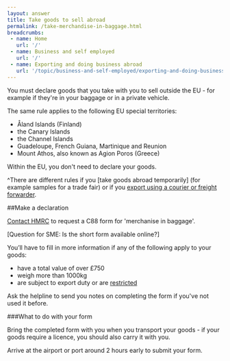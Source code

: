 ```yaml
---
layout: answer
title: Take goods to sell abroad
permalink: /take-merchandise-in-baggage.html
breadcrumbs:
 - name: Home
   url: '/'
 - name: Business and self employed
   url: '/'
 - name: Exporting and doing business abroad
   url: '/topic/business-and-self-employed/exporting-and-doing-business-abroad.html'
---
```

You must declare goods that you take with you to sell outside the EU - for example if they're in your baggage or in a private vehicle.

The same rule applies to the following EU special territories:

- Åland Islands (Finland)   
- the Canary Islands
- the Channel Islands
- Guadeloupe, French Guiana, Martinique and Reunion
- Mount Athos, also known as Agion Poros (Greece)  

Within the EU, you don't need to declare your goods.

^There are different rules if you [take goods abroad temporarily] (for example samples for a trade fair) or if you [export using a courier or freight forwarder](/guide/starting-to-export/overview.html).

##Make a declaration

[Contact HMRC](https://www.gov.uk/government/organisations/hm-revenue-customs/contact/excise-enquiries) to request a C88 form for 'merchanise in baggage'.

[Question for SME: Is the short form available online?]

You’ll have to fill in more information if any of the following apply to your goods:

* have a total value of over £750
* weigh more than 1000kg 
* are subject to export duty or are [restricted](/guide/starting-to-export/export-licences.html)

Ask the helpline to send you notes on completing the form if you've not used it before.

###What to do with your form

Bring the completed form with you when you transport your goods - if your goods require a licence, you should also carry it with you.

Arrive at the airport or port around 2 hours early to submit your form.






